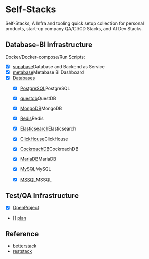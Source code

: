# Self-Stacks

Self-Stacks, A Infra and tooling quick setup collection for personal products,
start-up company QA/CI/CD Stacks, and AI Dev Stacks.


## Database-BI Infrastructure

Docker/Docker-compose/Run Scripts:

- [X] [supabase](./self-hosts/db-bi/supabase/docker/docker-compose.yaml)Database and Backend as Service
- [X] [metabase](./self-hosts/db-bi/metabase/docker/docker-compose.yaml)Metabase BI Dashboard
- [X] [Databases](./self-hosts/db-bi/)
    - [X] [PostgreSQL](./self-hosts/db-bi/postgresql/docker-compose.yaml)PostgreSQL
    - [X] [questdb](./self-hosts/db-bi/questdb/docker-compose.yaml)QuestDB
    - [X] [MongoDB](./self-hosts/db-bi/mongodb/docker-compose.yaml)MongoDB
    - [X] [Redis](./self-hosts/db-bi/redis/docker-compose.yaml)Redis
    - [X] [Elasticsearch](./self-hosts/db-bi/elasticsearch/docker/docker-compose.yaml)Elasticsearch
    - [X] [ClickHouse](./self-hosts/db-bi/clickhouse/docker/docker-compose.yaml)ClickHouse
    - [X] [CockroachDB](./self-hosts/db-bi/cockroachdb/docker/docker-compose.yaml)CockroachDB
    - [X] [MariaDB](./self-hosts/db-bi/mariadb/docker/docker-compose.yaml)MariaDB
    - [X] [MySQL](./self-hosts/db-bi/mysql/docker/docker-compose.yaml)MySQL
    - [X] [MSSQL](./self-hosts/db-bi/mssql/docker/docker-compose.yaml)MSSQL


## Test/QA Infrastructure

- [X] [OpenProject](./self-host/testing-stacks/)
- [] [plan](./)

## Reference

- [betterstack](https://betterstack.com/)
- [reststack](https://www.restack.io/)
